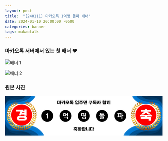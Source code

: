 ```yaml
---
layout: post
title:  "[240111] 마카오톡 1억명 돌파 배너"
date: 2024-01-10 20:00:00 -0500
categories: banner 
tags: makaotalk
---
```


### 마카오톡 서버에서 있는 첫 배너 ❤️

![배너 1](https://stimg.afreecatv.com/NORMAL_BBS/1/26333531/251865a16bc271370.jpg)

![배너 2](https://stimg.afreecatv.com/NORMAL_BBS/1/26333531/490365a16bc323bab.jpg)

### 원본 사진

![배너 3](assets/banner1.png)